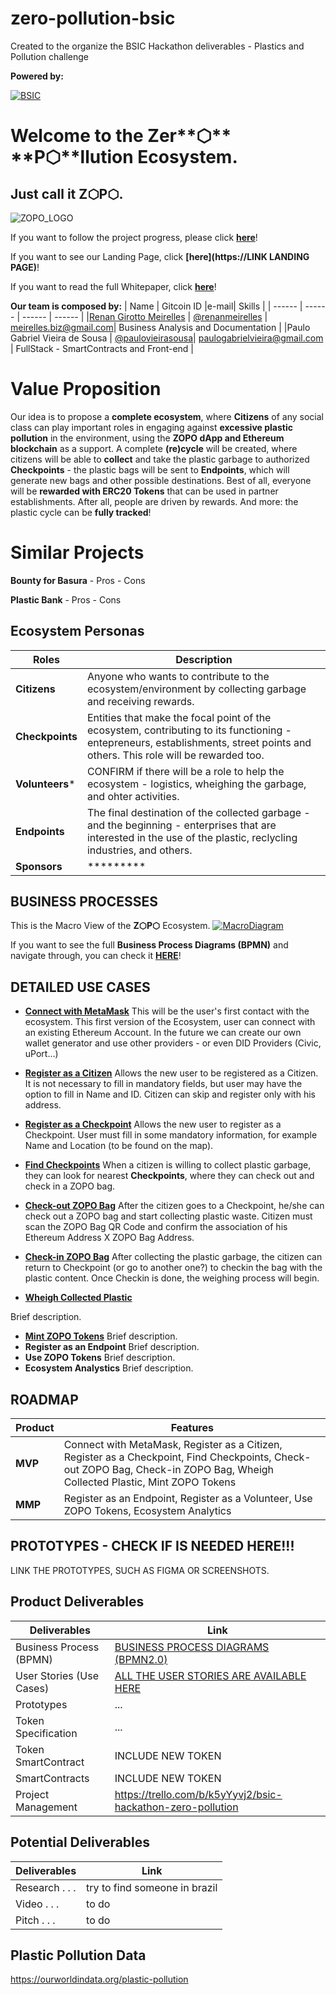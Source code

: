 # zero-pollution-bsic

Created to the organize the BSIC Hackathon deliverables - Plastics and Pollution challenge

**Powered by:**

[![BSIC](https://secure.meetupstatic.com/photos/event/8/d/b/f/600_488376287.jpeg)](https://blockchainforsocialimpact.com/)

# Welcome to the **Z**er**⬡** **P⬡**llution Ecosystem.

## Just call it Z⬡P⬡.
![ZOPO_LOGO](https://scontent.fvcp2-1.fna.fbcdn.net/v/t1.15752-9/89068046_176632217119523_7264249896222326784_n.png?_nc_cat=106&_nc_sid=b96e70&_nc_ohc=4vaa9zBh2AMAX-1Ehlv&_nc_ht=scontent.fvcp2-1.fna&oh=7eb732c87cc6e4a0264fd68987dfc330&oe=5E923F2A)

If you want to follow the project progress, please click **[here](https://trello.com/b/k5yYyvj2/bsci-hackathon-zero-pollution)**!

If you want to see our Landing Page, click **[here](https://LINK LANDING PAGE)**!

If you want to read the full Whitepaper, click **[here](https://docs.google.com/document/d/1YK_Hvu25pj_SKmALsvnHTEyqHkR2yPFKLgjKvxs97co/edit?usp=sharing)**!



**Our team is composed by:**
| Name | Gitcoin ID |e-mail| Skills |
| ------ | ------ | ------ | ------ |
|[Renan Girotto Meirelles](https://www.linkedin.com/in/renan-girotto-meirelles-21311121/) | [@renanmeirelles](https://gitcoin.co/renanmeirelles) | meirelles.biz@gmail.com| Business Analysis and Documentation |
|Paulo Gabriel Vieira de Sousa | [@paulovieirasousa](https://gitcoin.co/paulovieirasousa)| paulogabrielvieira@gmail.com | FullStack - SmartContracts and Front-end |

# Value Proposition
Our idea is to propose a **complete ecosystem**, where **Citizens** of any social class can play important roles in engaging against **excessive plastic pollution** in the environment, using the **ZOPO dApp and Ethereum blockchain** as a support. A complete **(re)cycle** will be created, where citizens will be able to **collect** and take the plastic garbage to authorized **Checkpoints** - the plastic bags will be sent to **Endpoints**, which will generate new bags and other possible destinations. Best of all, everyone will be **rewarded with ERC20 Tokens** that can be used in partner establishments. After all, people are driven by rewards. And more: the plastic cycle can be **fully tracked**!

# Similar Projects
**Bounty for Basura**
    - Pros
    - Cons
    
**Plastic Bank**
    - Pros
    - Cons

## Ecosystem Personas
| Roles | Description |
| ------ | ------ |
| **Citizens** | Anyone who wants to contribute to the ecosystem/environment by collecting garbage and receiving rewards. |
| **Checkpoints** | Entities that make the focal point of the ecosystem, contributing to its functioning - entepreneurs, establishments, street points and others. This role will be rewarded too.|
| **Volunteers*** | CONFIRM if there will be a role to help the ecosystem - logistics, wheighing the garbage, and ohter activities.
| **Endpoints** | The final destination of the collected garbage - and the beginning - enterprises that are interested in the use of the plastic, reclycling industries, and others. |
| **Sponsors** | ********* |

## BUSINESS PROCESSES
This is the Macro View of the **Z⬡P⬡** Ecosystem. 
[![MacroDiagram](https://scontent.fvcp2-1.fna.fbcdn.net/v/t1.15752-9/88220510_603892543794488_3831599170108522496_n.png?_nc_cat=109&_nc_sid=b96e70&_nc_ohc=J9zmpJw1tawAX-EyT8J&_nc_ht=scontent.fvcp2-1.fna&oh=e9107e86dae68c046be0eb9222904c95&oe=5EFC405F)](https://renanmeirelles.github.io/Blockchain%20Models/BSIC_Consensys_Hackathon_Plastics_Pollution/index.html#list)

If you want to see the full **Business Process Diagrams (BPMN)** and navigate through, you can check it [**HERE**](https://renanmeirelles.github.io/Blockchain%20Models/BSIC_Consensys_Hackathon_Plastics_Pollution/index.html#list)!

## DETAILED USE CASES
- [**Connect with MetaMask**](https://github.com/RenanMeirelles/zero-pollution-bsic/blob/master/Documentation/User%20Stories%20(Specification)/01.%20Connect%20With%20MetaMask.md)
This will be the user's first contact with the ecosystem. This first version of the Ecosystem, user can connect with an existing Ethereum Account. In the future we can create our own wallet generator and use other providers - or even DID Providers (Civic, uPort...)

- [**Register as a Citizen**](https://github.com/RenanMeirelles/zero-pollution-bsic/blob/master/Documentation/User%20Stories%20(Specification)/02.%20Register%20as%20a%20Citizen.md)
Allows the new user to be registered as a Citizen. It is not necessary to fill in mandatory fields, but user may have the option to fill in Name and ID. Citizen can skip and register only with his address.

- [**Register as a Checkpoint**](https://github.com/RenanMeirelles/zero-pollution-bsic/blob/master/Documentation/User%20Stories%20(Specification)/03.%20Register%20as%20a%20Checkpoint.md)
Allows the new user to register as a Checkpoint. User must fill in some mandatory information, for example Name and Location (to be found on the map).

- [**Find Checkpoints**](https://github.com/RenanMeirelles/zero-pollution-bsic/blob/master/Documentation/User%20Stories%20(Specification)/04.%20Find%20Checkpoints.md)
When a citizen is willing to collect plastic garbage, they can look for nearest **Checkpoints**, where they can check out and check in a ZOPO bag.

- [**Check-out ZOPO Bag**](https://github.com/RenanMeirelles/zero-pollution-bsic/blob/master/Documentation/User%20Stories%20(Specification)/05.%20Check-out%20ZOPO%20Bag.md)
After the citizen goes to a Checkpoint, he/she can check out a ZOPO bag and start collecting plastic waste. Citizen must scan the ZOPO Bag QR Code and confirm the association of his Ethereum Address X ZOPO Bag Address.

- [**Check-in ZOPO Bag**](https://github.com/RenanMeirelles/zero-pollution-bsic/blob/master/Documentation/User%20Stories%20(Specification)/06.%20Check-in%20ZOPO%20Bag.md)
After collecting the plastic garbage, the citizen can return to Checkpoint (or go to another one?) to checkin the bag with the plastic content. Once Checkin is done, the weighing process will begin.

- [**Wheigh Collected Plastic**](https://github.com/RenanMeirelles/zero-pollution-bsic/blob/master/Documentation/User%20Stories%20(Specification)/07.%20Wheigh%20Collected%20Plastic)

Brief description.
- [**Mint ZOPO Tokens**](https://github.com/RenanMeirelles/zero-pollution-bsic/blob/master/Documentation/User%20Stories%20(Specification)/08.%20Mint%20ZOPO%20Tokens)
Brief description.
- **Register as an Endpoint**
Brief description.
- **Use ZOPO Tokens**
Brief description.
- **Ecosystem Analystics**
Brief description.

## ROADMAP
| Product | Features |
| ------ | ------ |
| **MVP** | Connect with MetaMask, Register as a Citizen, Register as a Checkpoint, Find Checkpoints, Check-out ZOPO Bag, Check-in ZOPO Bag, Wheigh Collected Plastic, Mint ZOPO Tokens |
| **MMP**| Register as an Endpoint, Register as a Volunteer, Use ZOPO Tokens, Ecosystem Analytics |


## PROTOTYPES - CHECK IF IS NEEDED HERE!!!
LINK THE PROTOTYPES, SUCH AS FIGMA OR SCREENSHOTS.

## Product Deliverables
| Deliverables | Link |
| ------ | ------ |
| Business Process (BPMN) | [BUSINESS PROCESS DIAGRAMS (BPMN2.0)](https://renanmeirelles.github.io/Blockchain%20Models/BSIC_Consensys_Hackathon_Plastics_Pollution/index.html#list) |
| User Stories (Use Cases) | [ALL THE USER STORIES ARE AVAILABLE HERE](https://github.com/RenanMeirelles/zero-pollution-bsic/tree/master/Documentation/User%20Stories%20(Specification))
| Prototypes | ... |
| Token Specification | ... |
|Token SmartContract|INCLUDE NEW TOKEN|
|SmartContracts|INCLUDE NEW TOKEN|
| Project Management| https://trello.com/b/k5yYyvj2/bsic-hackathon-zero-pollution |

## Potential Deliverables
| Deliverables | Link |
| ------ | ------ |
| Research . . .  | try to find someone in brazil |
| Video . . .  | to do |
|Pitch . . .  | to do |

## Plastic Pollution Data
https://ourworldindata.org/plastic-pollution








